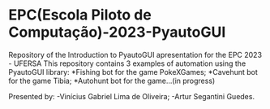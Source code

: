 # EPC(Escola Piloto de Computação)-2023-PyautoGUI
 Repository of the Introduction to PyautoGUI apresentation for the EPC 2023 - UFERSA
 This repository contains 3 examples of automation using the PyautoGUI library:
    *Fishing bot for the game PokeXGames;
    *Cavehunt bot for the game Tibia;
    *Autohunt bot for the game...(in progress)

 Presented by:
 -Vinícius Gabriel Lima de Oliveira;
 -Artur Segantini Guedes.